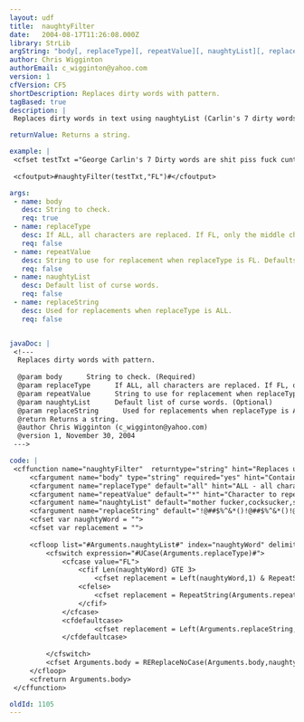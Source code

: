 ```yaml
---
layout: udf
title:  naughtyFilter
date:   2004-08-17T11:26:08.000Z
library: StrLib
argString: "body[, replaceType][, repeatValue][, naughtyList][, replaceString]"
author: Chris Wigginton
authorEmail: c_wigginton@yahoo.com
version: 1
cfVersion: CF5
shortDescription: Replaces dirty words with pattern.
tagBased: true
description: |
 Replaces dirty words in text using naughtyList (Carlin's 7 dirty words as an example) with either middle characters only or full replacement of text.

returnValue: Returns a string.

example: |
 <cfset testTxt ="George Carlin's 7 Dirty words are shit piss fuck cunt cocksucker, mother fucker and tits">
 
 <cfoutput>#naughtyFilter(testTxt,"FL")#</cfoutput>

args:
 - name: body
   desc: String to check.
   req: true
 - name: replaceType
   desc: If ALL, all characters are replaced. If FL, only the middle characters are replaced. Defaults to ALL.
   req: false
 - name: repeatValue
   desc: String to use for replacement when replaceType is FL. Defaults to *
   req: false
 - name: naughtyList
   desc: Default list of curse words.
   req: false
 - name: replaceString
   desc: Used for replacements when replaceType is ALL.
   req: false


javaDoc: |
 <!---
  Replaces dirty words with pattern.
  
  @param body      String to check. (Required)
  @param replaceType      If ALL, all characters are replaced. If FL, only the middle characters are replaced. Defaults to ALL. (Optional)
  @param repeatValue      String to use for replacement when replaceType is FL. Defaults to * (Optional)
  @param naughtyList      Default list of curse words. (Optional)
  @param replaceString      Used for replacements when replaceType is ALL. (Optional)
  @return Returns a string. 
  @author Chris Wigginton (c_wigginton@yahoo.com) 
  @version 1, November 30, 2004 
 --->

code: |
 <cffunction name="naughtyFilter"  returntype="string" hint="Replaces unmentionables with gobbledegook">
     <cfargument name="body" type="string" required="yes" hint="Contains text to filter">
     <cfargument name="replaceType" default="all" hint="ALL - all characters, FL - only the middle bits are replaced">
     <cfargument name="repeatValue" default="*" hint="Character to repeat for replaced dirty characters">
     <cfargument name="naughtyList" default="mother fucker,cocksucker,shit,piss,fuck,cunt,tits" hint="George Carlin's original 7 dirty words, not in his original order, but the longest listed first">
     <cfargument name="replaceString" default="!@##$%^&*()!@##$%^&*()!@##$%^&*" hint="A replace string for ALL method, length must be at least as long as the longest dirty word">
     <cfset var naughtyWord = "">
     <cfset var replacement = "">
 
     <cfloop list="#Arguments.naughtyList#" index="naughtyWord" delimiters=",">
         <cfswitch expression="#UCase(Arguments.replaceType)#">
             <cfcase value="FL">
                 <cfif Len(naughtyWord) GTE 3>
                     <cfset replacement = Left(naughtyWord,1) & RepeatString(Arguments.repeatValue,Len(naughtyWord) - 2) & Right(naughtyWord,1)>
                 <cfelse>
                     <cfset replacement = RepeatString(Arguments.repeatValue,Len(naughtyWord))>
                 </cfif>    
             </cfcase>
             <cfdefaultcase>
                     <cfset replacement = Left(Arguments.replaceString,Len(naughtyWord))>
             </cfdefaultcase>
 
         </cfswitch>
         <cfset Arguments.body = REReplaceNoCase(Arguments.body,naughtyWord,replacement, "ALL")>
     </cfloop>
     <cfreturn Arguments.body>
 </cffunction>

oldId: 1105
---
```


